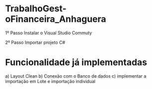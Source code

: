 # TrabalhoGest-oFinanceira_Anhaguera
1º Passo 
Instalar o Visual Studio Commuty

2º Passo 
Importar projeto C#

# Funcionalidade já implementadas
a) Layout Clean 
b) Conexão com o Banco de dados
c) implementar a importação em Lote e importação individual 

